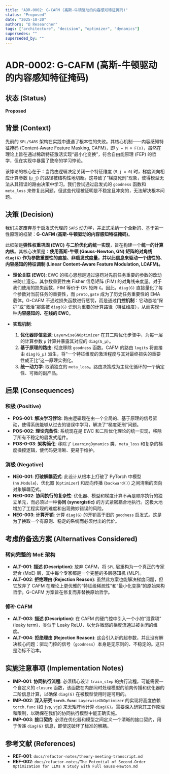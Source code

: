 ```yaml
---
title: "ADR-0002: G-CAFM (高斯-牛顿驱动的内容感知特征掩码)"
status: "Proposed"
date: "2025-10-20"
authors: "Ω Researcher"
tags: ["architecture", "decision", "optimizer", "dynamics"]
supersedes: ""
superseded_by: ""
---
```


# ADR-0002: G-CAFM (高斯-牛顿驱动的内容感知特征掩码)

## 状态 (Status)

**Proposed**

## 背景 (Context)

先前的 `SPL/SARS` 架构在实践中遭遇了根本性的失败。其核心机制——内容感知特征掩码 (Content-Aware Feature Masking, CAFM)，即 `y = M ⊙ F(x)`，虽然在理论上旨在通过稀疏特征激活实现“最小化变换”，符合自由能原理 (FEP) 的哲学，但在实现中暴露了致命的学习悖论。

该悖论的核心在于：当路由逻辑决定关闭一个特征维度 (`M_j = 0`) 时，梯度流向相应计算参数 (`μ_j`) 的路径被结构性地切断。这导致了“梯度死刑”现象，使得模型无法从其错误的路由决策中学习。我们尝试通过启发式的 `goodness` 函数和 `meta_loss` 来修复此问题，但这些代理被证明是不稳定且冲突的，无法解决根本问题。

## 决策 (Decision)

我们决定废弃基于启发式代理的 `SARS` 动力学，并正式采纳一个全新的、基于第一性原理的框架：**G-CAFM (高斯-牛顿驱动的内容感知特征掩码)**。

此框架是**弹性权重巩固 (EWC) 与二阶优化的统一实现**，旨在构建一个**统一的计算内核**。其核心决策是：**使用高斯-牛顿 (Gauss-Newton, GN) 矩阵的对角线 `diag(G)` 作为参数重要性的直接、非启发式度量，并以此信息来驱动一个线性的、内容感知的特征调制 (Linear Content-Aware Feature Modulation, LCAFM)。**

- **理论关联 (EWC)**: EWC 的核心思想是通过惩罚对先前任务重要的参数的改动来防止遗忘。其参数重要性由 Fisher 信息矩阵 (FIM) 的对角线来度量。对于我们使用的损失函数，FIM 等价于 GN 矩阵 `G`。因此，`diag(G)` 直接量化了每个参数对当前任务的重要性，而 `proto,gate` 成为了历史任务重要性的 EMA 载体。G-CAFM 不通过损失函数进行惩罚，而是通过**门控机制**：它动态地“保护”或“激活”那些被 `diag(G)` 识别为重要的计算路径（特征维度），从而实现一种**内容感知的、在线的 EWC**。

- **实现机制**:
  1. **优化器即信息源**: `LayerwiseGNOptimizer` 在其二阶优化步骤中，为每一层的计算参数 `μ` 计算并暴露其对应的 `diag(G_μ)`。
  2. **基于原理的路由**: 彻底移除 `goodness` 函数。CAFM 的路由 `logits` 将直接由 `diag(G_μ)` 派生，将“一个特征维度的激活程度与其对最终损失的重要性成正比”这一原理实例化。
  3. **统一动力学**: 取消独立的 `meta_loss`。路由决策成为主优化循环的一个确定性、可微的副产品。

## 后果 (Consequences)

### 积极 (Positive)

- **POS-001**: **解决学习悖论**: 路由逻辑现在由一个全局的、基于原理的信号驱动，使得系统能够从过去的错误中学习，解决了“梯度死刑”问题。
- **POS-002**: **理论完备性**: 系统现在是 EWC 和二阶优化理论的统一实现，移除了所有不稳定的启发式组件。
- **POS-0-03**: **架构简化**: 移除了 `LearningDynamics` 类、`meta_loss` 和复杂的梯度操控逻辑，使代码更清晰、更易于维护。

### 消极 (Negative)

- **NEG-001**: **打破解耦范式**: 此设计从根本上打破了 PyTorch 中模型 (`nn.Module`)、优化器 (`Optimizer`) 和反向传播 (`backward()`) 之间清晰的面向对象解耦范式。
- **NEG-002**: **协同执行的复杂性**: 优化器、模型和梯度计算不再是顺序执行的独立单元，而必须以一种**协同 (synergistic)** 的方式紧密耦合地执行。这极大地增加了工程实现的难度和出现微妙错误的风险。
- **NEG-003**: **计算开销**: 计算 `diag(G)` 的开销高于旧的 `goodness` 启发式。这是为了换取一个有原则、稳定的系统而必须付出的代价。

## 考虑的备选方案 (Alternatives Considered)

### 转向完整的 MoE 架构

- **ALT-001**: **描述 (Description)**: 放弃 CAFM，将 `SPL` 层重构为一个真正的专家混合 (MoE) 层，其中每个专家都是一个完整的多层感知机 (MLP)。
- **ALT-002**: **拒绝理由 (Rejection Reason)**: 虽然此方案也能解决梯度问题，但它放弃了 CAFM 在理论上更优雅的“特征级稀疏性”和“最小化变换”的原始架构哲学。G-CAFM 方案旨在修复而非替换原始哲学。

### 修补 CAFM

- **ALT-003**: **描述 (Description)**: 在 CAFM 的硬门控中引入一个小的“泄露项” (leaky term)，类似于 Leaky ReLU，以允许微弱的梯度流通过被关闭的维度。
- **ALT-004**: **拒绝理由 (Rejection Reason)**: 这会引入新的超参数，并且没有解决核心问题：驱动门控的信号（`goodness`）本身是无原则的、不稳定的。这只是治标不治本。

## 实施注意事项 (Implementation Notes)

- **IMP-001**: **协同执行流程**: 必须精心设计 `train_step` 的执行流程。可能需要一个自定义的 `closure` 函数，该函数在内部同时处理模型的前向传播和优化器的二阶信息计算，以确保 `diag(G)` 在被模型使用时是可用的。
- **IMP-002**: **深入研究 `torch.func`**: `LayerwiseGNOptimizer` 的实现将高度依赖 `torch.func` (如 `jvp`, `vjp`) 来无矩阵地计算 `diag(G)`。需要深入研究其工作原理和限制，以确保在我们的协同执行模型中能正确实施。
- **IMP-003**: **接口契约**: 必须在优化器和模型之间定义一个清晰的接口契约，用于传递 `diag(G)` 信息，即使这破坏了标准的解耦。

## 参考文献 (References)

- **REF-001**: `docs/refactor-notes/theory-meeting-transcript.md`
- **REF-002**: `docs/refactor-notes/The Potential of Second-Order Optimization for LLMs A Study with Full Gauss-Newton.md`
